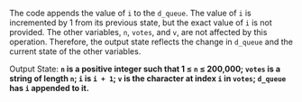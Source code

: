 The code appends the value of `i` to the `d_queue`. The value of `i` is incremented by 1 from its previous state, but the exact value of `i` is not provided. The other variables, `n`, `votes`, and `v`, are not affected by this operation. Therefore, the output state reflects the change in `d_queue` and the current state of the other variables.

Output State: **`n` is a positive integer such that 1 ≤ `n` ≤ 200,000; `votes` is a string of length `n`; `i` is `i + 1`; `v` is the character at index `i` in `votes`; `d_queue` has `i` appended to it.**